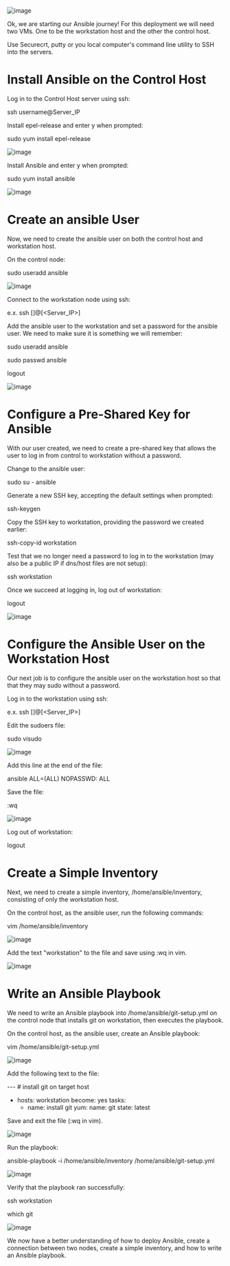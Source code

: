 ![image](https://user-images.githubusercontent.com/44756128/113487527-391e2880-947e-11eb-9f8f-fa286b42ff5b.png)

Ok, we are starting our Ansible journey! For this deployment we will need two VMs. One to be the workstation host and the other the control host.

Use Securecrt, putty or you local computer's command line utility to SSH into the servers.

# Install Ansible on the Control Host
Log in to the Control Host server using ssh:

ssh username@Server_IP
  
Install epel-release and enter y when prompted:

sudo yum install epel-release

![image](https://user-images.githubusercontent.com/44756128/113487614-c3668c80-947e-11eb-8885-32b163774b74.png)

Install Ansible and enter y when prompted:

sudo yum install ansible

![image](https://user-images.githubusercontent.com/44756128/113487634-d8432000-947e-11eb-80b5-41ff311bad8a.png)

# Create an ansible User
Now, we need to create the ansible user on both the control host and workstation host.

On the control node:

sudo useradd ansible

![image](https://user-images.githubusercontent.com/44756128/113487666-07599180-947f-11eb-8544-6bd0c0d1f7c4.png)

Connect to the workstation node using ssh:

e.x. ssh [<username>]@[<Server_IP>]

Add the ansible user to the workstation and set a password for the ansible user. We need to make sure it is something we will remember:

sudo useradd ansible

sudo passwd ansible

logout

![image](https://user-images.githubusercontent.com/44756128/113487767-85b63380-947f-11eb-9947-eec9f338d998.png)

# Configure a Pre-Shared Key for Ansible
With our user created, we need to create a pre-shared key that allows the user to log in from control to workstation without a password.

Change to the ansible user:

sudo su - ansible

Generate a new SSH key, accepting the default settings when prompted:

ssh-keygen

Copy the SSH key to workstation, providing the password we created earlier:

ssh-copy-id workstation

Test that we no longer need a password to log in to the workstation (may also be a public IP if dns/host files are not setup):

ssh workstation

Once we succeed at logging in, log out of workstation:

logout

![image](https://user-images.githubusercontent.com/44756128/113487870-1ee54a00-9480-11eb-9cc9-0b28aee34c56.png)

# Configure the Ansible User on the Workstation Host
Our next job is to configure the ansible user on the workstation host so that that they may sudo without a password.

Log in to the workstation using ssh:

e.x. ssh [<username>]@[<Server_IP>]

Edit the sudoers file:

sudo visudo

![image](https://user-images.githubusercontent.com/44756128/113488022-10e3f900-9481-11eb-82cf-eafea278e7ec.png)

Add this line at the end of the file:

ansible       ALL=(ALL)       NOPASSWD: ALL

Save the file:

:wq

![image](https://user-images.githubusercontent.com/44756128/113488010-fe69bf80-9480-11eb-8d3a-04e20891b59e.png)

Log out of workstation:

logout

# Create a Simple Inventory
Next, we need to create a simple inventory, /home/ansible/inventory, consisting of only the workstation host.

On the control host, as the ansible user, run the following commands:

vim /home/ansible/inventory

![image](https://user-images.githubusercontent.com/44756128/113488052-50aae080-9481-11eb-806b-e992145e8e46.png)

Add the text "workstation" to the file and save using :wq in vim.

![image](https://user-images.githubusercontent.com/44756128/113488097-94054f00-9481-11eb-9708-515994ead66b.png)

# Write an Ansible Playbook
We need to write an Ansible playbook into /home/ansible/git-setup.yml on the control node that installs git on workstation, then executes the playbook.

On the control host, as the ansible user, create an Ansible playbook:

vim /home/ansible/git-setup.yml

![image](https://user-images.githubusercontent.com/44756128/113488139-c747de00-9481-11eb-8b3f-f11893de5939.png)

Add the following text to the file:

--- # install git on target host
- hosts: workstation
  become: yes
  tasks:
  - name: install git
    yum:
      name: git
      state: latest
      
Save and exit the file (:wq in vim).

![image](https://user-images.githubusercontent.com/44756128/113488168-f4948c00-9481-11eb-9d47-6d123431e739.png)

Run the playbook:

ansible-playbook -i /home/ansible/inventory /home/ansible/git-setup.yml

![image](https://user-images.githubusercontent.com/44756128/113488208-358ca080-9482-11eb-9399-6fa6b62a6385.png)


Verify that the playbook ran successfully:

ssh workstation

which git

![image](https://user-images.githubusercontent.com/44756128/113488235-5654f600-9482-11eb-9fd1-b7194bee041c.png)

We now have a better understanding of how to deploy Ansible, create a connection between two nodes, create a simple inventory, and how to write an Ansible playbook.
